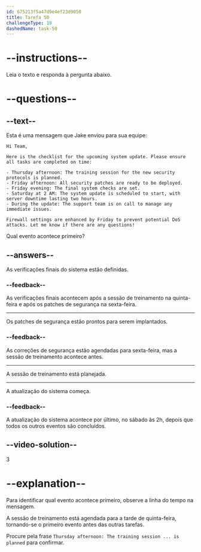 ```yaml
---
id: 675213f5a47d9e4ef23d9050
title: Tarefa 50
challengeType: 19
dashedName: task-50
---
```


<!-- READING -->

# --instructions--

Leia o texto e responda à pergunta abaixo.

# --questions--

## --text--

Esta é uma mensagem que Jake enviou para sua equipe:

`Hi Team,`

`Here is the checklist for the upcoming system update. Please ensure all tasks are completed on time:`  

`- Thursday afternoon: The training session for the new security protocols is planned.`  
`- Friday afternoon: All security patches are ready to be deployed.`  
`- Friday evening: The final system checks are set.`  
`- Saturday at 2 AM: The system update is scheduled to start, with server downtime lasting two hours.`  
`- During the update: The support team is on call to manage any immediate issues.`  

`Firewall settings are enhanced by Friday to prevent potential DoS attacks. Let me know if there are any questions!`

Qual evento acontece primeiro?

## --answers--

As verificações finais do sistema estão definidas.

### --feedback--

As verificações finais acontecem após a sessão de treinamento na quinta-feira e após os patches de segurança na sexta-feira.

---

Os patches de segurança estão prontos para serem implantados.

### --feedback--

As correções de segurança estão agendadas para sexta-feira, mas a sessão de treinamento acontece antes.

---

A sessão de treinamento está planejada.

---

A atualização do sistema começa.

### --feedback--

A atualização do sistema acontece por último, no sábado às 2h, depois que todos os outros eventos são concluídos.

## --video-solution--

3

# --explanation--

Para identificar qual evento acontece primeiro, observe a linha do tempo na mensagem. 

A sessão de treinamento está agendada para a tarde de quinta-feira, tornando-se o primeiro evento antes das outras tarefas. 

Procure pela frase `Thursday afternoon: The training session ... is planned` para confirmar.
